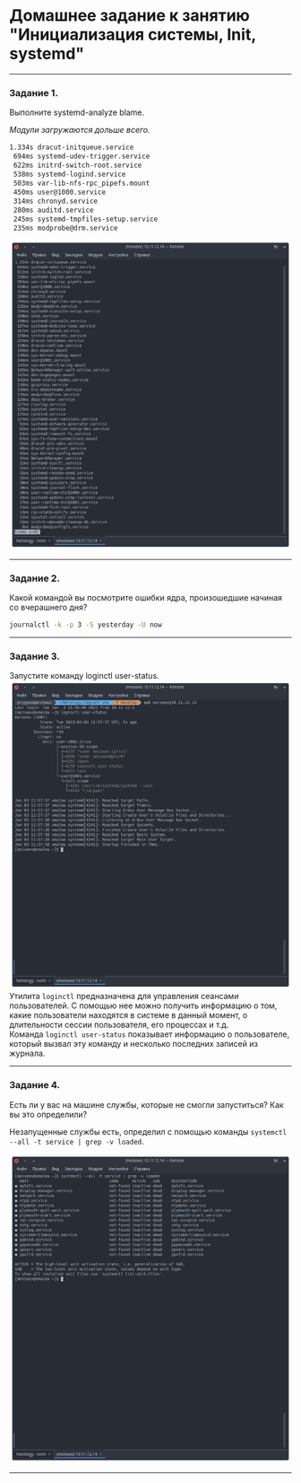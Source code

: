 # Домашнее задание к занятию "Инициализация системы, Init, systemd"

---

### Задание 1.

Выполните systemd-analyze blame.

*Модули загружаются дольше всего.*  
```console
1.334s dracut-initqueue.service
 694ms systemd-udev-trigger.service
 622ms initrd-switch-root.service
 538ms systemd-logind.service
 503ms var-lib-nfs-rpc_pipefs.mount
 450ms user@1000.service
 314ms chronyd.service
 280ms auditd.service
 245ms systemd-tmpfiles-setup.service
 235ms modprobe@drm.service
```
![](images/3-03/task_1.png "blame")
 
---

### Задание 2.

Какой командой вы посмотрите ошибки ядра, произошедшие начиная со вчерашнего дня?

```bash 
journalctl -k -p 3 -S yesterday -U now
```

---

### Задание 3.

Запустите команду loginctl user-status.
![](images/3-03/task_3.png "loginctl user-status")  
Утилита `loginctl` предназначена для управления сеансами пользователей. С помощью нее можно получить информацию о том, какие пользователи находятся в системе в данный момент, о длительности сессии пользователя, его процессах и т.д.  
Команда `loginctl user-status` показывает информацию о пользователе, который вызвал эту команду и несколько последних записей из журнала. 

---

### Задание 4.

Есть ли у вас на машине службы, которые не смогли запуститься? Как вы это определили?

Незапущенные службы есть, определил с помощью команды `systemctl --all -t service | grep -v loaded`.

![](images/3-03/task_4.png "Незапущенные службы")  

---


